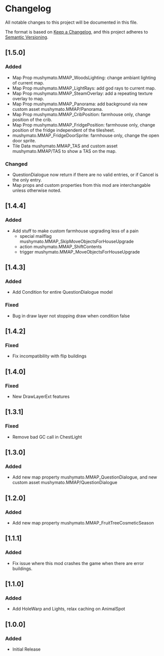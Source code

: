 # Changelog

All notable changes to this project will be documented in this file.

The format is based on [Keep a Changelog](https://keepachangelog.com/en/1.1.0/), and this project adheres to [Semantic Versioning](https://semver.org/spec/v2.0.0.html).

## [1.5.0]

### Added

- Map Prop mushymato.MMAP_WoodsLighting: change ambiant lighting of current map.
- Map Prop mushymato.MMAP_LightRays: add god rays to current map.
- Map Prop mushymato.MMAP_SteamOverlay: add a repeating texture overlay to map.
- Map Prop mushymato.MMAP_Panorama: add background via new custom asset mushymato.MMAP/Panorama.
- Map Prop mushymato.MMAP_CribPosition: farmhouse only, change position of the crib.
- Map Prop mushymato.MMAP_FridgePosition: farmhouse only, change position of the fridge independent of the tilesheet.
- mushymato.MMAP_FridgeDoorSprite: farmhouse only, change the open door sprite.
- Tile Data mushymato.MMAP_TAS and custom asset mushymato.MMAP/TAS to show a TAS on the map.

### Changed

- QuestionDialogue now return if there are no valid entries, or if Cancel is the only entry.
- Map props and custom properties from this mod are interchangable unless otherwise noted.

## [1.4.4]

### Added

- Add stuff to make custom farmhouse upgrading less of a pain
    - special mailflag mushymato.MMAP_SkipMoveObjectsForHouseUpgrade
    - action mushymato.MMAP_ShiftContents
    - trigger mushymato.MMAP_MoveObjectsForHouseUpgrade

## [1.4.3]

### Added

- Add Condition for entire QuestionDialogue model

### Fixed

- Bug in draw layer not stopping draw when condition false

## [1.4.2]

### Fixed

- Fix incompatibility with flip buildings

## [1.4.0]

### Fixed

- New DrawLayerExt features

## [1.3.1]

### Fixed

- Remove bad GC call in ChestLight

## [1.3.0]

### Added

- Add new map property mushymato.MMAP_QuestionDialogue, and new custom asset mushymato.MMAP/QuestionDialogue

## [1.2.0]

### Added

- Add new map property mushymato.MMAP_FruitTreeCosmeticSeason

## [1.1.1]

### Added

- Fix issue where this mod crashes the game when there are error buildings.

## [1.1.0]

### Added

- Add HoleWarp and Lights, relax caching on AnimalSpot

## [1.0.0]

### Added

- Initial Release
